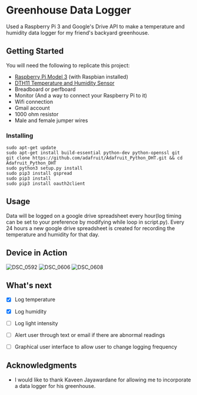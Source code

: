 # Greenhouse Data Logger

Used a Raspberry Pi 3 and Google's Drive API to make a temperature and humidity data logger for my friend's backyard greenhouse.

## Getting Started

You will need the following to replicate this project:

* [Raspberry Pi Model 3](https://www.raspberrypi.org/products/) (with Raspbian installed)
* [DTH11 Temperature and Humidity Sensor](https://www.adafruit.com/product/386)
* Breadboard or perfboard
* Monitor (And a way to connect your Raspberry Pi to it)
* Wifi connection
* Gmail account
* 1000 ohm resistor 
* Male and female jumper wires


### Installing

```
sudo apt-get update
sudo apt-get install build-essential python-dev python-openssl git
git clone https://github.com/adafruit/Adafruit_Python_DHT.git && cd Adafruit_Python_DHT
sudo python3 setup.py install
sudo pip3 install gspread
sudo pip3 install 
sudo pip3 install oauth2client
```

## Usage

Data will be logged on a google drive spreadsheet every hour(log timing can be set to your preference by modifying while loop in script.py). Every 24 hours a new google drive spreadsheet is created for recording the temperature and humidity for that day.

## Device in Action
![DSC_0592](https://user-images.githubusercontent.com/42727015/63071603-f2b53800-beed-11e9-8729-f1886ba204f8.JPG)
![DSC_0606](https://user-images.githubusercontent.com/42727015/63071746-7a02ab80-beee-11e9-9d16-2113809b0d4e.JPG)
![DSC_0608](https://user-images.githubusercontent.com/42727015/63071907-204eb100-beef-11e9-9403-30da0b6c3d11.JPG)



## What's next
- [x] Log temperature
- [x] Log humidity
- [ ] Log light intensity
- [ ] Alert user through text or email if there are abnormal readings
- [ ] Graphical user interface to allow user to change logging frequency




## Acknowledgments

* I would like to thank Kaveen Jayawardane for allowing me to incorporate a data logger for his greenhouse.
